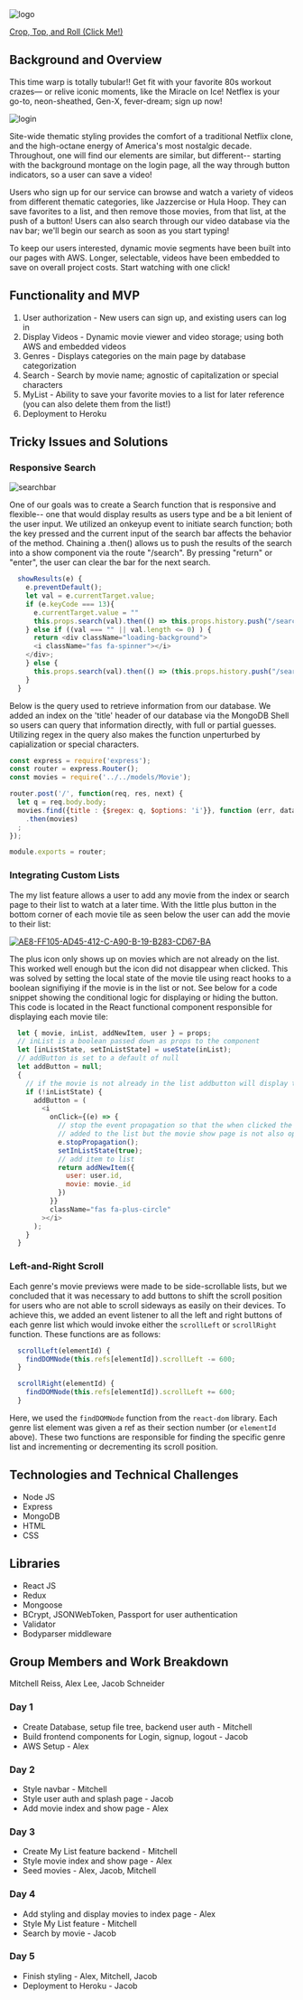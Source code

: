 <img src="https://i.ibb.co/BZWtCfQ/logo.png" alt="logo" border="0">

[Crop, Top, and Roll (Click Me!)](https://netflex80s.herokuapp.com/#/login)

## Background and Overview

This time warp is totally tubular!! Get fit with your favorite 80s workout crazes— or relive iconic moments, like the Miracle on Ice! Netflex is your go-to, neon-sheathed, Gen-X, fever-dream; sign up now!

<img src="https://i.ibb.co/qjMh2Yy/login.png" alt="login" border="0">


Site-wide thematic styling provides the comfort of a traditional Netflix clone, and the high-octane energy of America's most nostalgic decade. Throughout, one will find our elements are similar, but different-- starting with the background montage on the login page, all the way through button indicators, so a user can save a video!

Users who sign up for our service can browse and watch a variety of videos from different thematic categories, like Jazzercise or Hula Hoop. They can save favorites to a list, and then remove those movies, from that list, at the push of a button! Users can also search through our video database via the nav bar; we'll begin our search as soon as you start typing!

To keep our users interested, dynamic movie segments have been built into our pages with AWS. Longer, selectable, videos have been embedded to save on overall project costs. Start watching with one click!


## Functionality and MVP

1. User authorization - New users can sign up, and existing users can log in
2. Display Videos - Dynamic movie viewer and video storage; using both AWS and embedded videos
3. Genres - Displays categories on the main page by database categorization
4. Search - Search by movie name; agnostic of capitalization or special characters
5. MyList - Ability to save your favorite movies to a list for later reference (you can also delete them from the list!)
6. Deployment to Heroku

## Tricky Issues and Solutions

### Responsive Search

<img src="https://i.ibb.co/Ydc0ZBS/searchbar.png" alt="searchbar" border="0">

One of our goals was to create a Search function that is responsive and flexible-- one that would display results as users type and be a bit lenient of the user input. We utilized an onkeyup event to initiate search function; both the key pressed and the current input of the search bar affects the behavior of the method. Chaining a .then() allows us to push the results of the search into a show component via the route "/search". By pressing "return" or "enter", the user can clear the bar for the next search.

```javascript
  showResults(e) {
    e.preventDefault();
    let val = e.currentTarget.value;
    if (e.keyCode === 13){
      e.currentTarget.value = ""
      this.props.search(val).then(() => this.props.history.push("/search"));
    } else if ((val === "" || val.length <= 0) ) {
      return <div className="loading-background">
      <i className="fas fa-spinner"></i>
    </div>;
    } else {
      this.props.search(val).then(() => (this.props.history.push("/search")));
    }
  }
  ```
  
Below is the query used to retrieve information from our database. We added an index on the 'title' header of our database via the MongoDB Shell so users can query that information directly, with full or partial guesses. Utilizing regex in the query also makes the function unperturbed by capialization or special characters.

```javascript
const express = require('express');
const router = express.Router();
const movies = require('../../models/Movie');

router.post('/', function(req, res, next) {
  let q = req.body.body;
  movies.find({title : {$regex: q, $options: 'i'}}, function (err, data) {res.json(data)}).sort({ date: -1 })
    .then(movies)
  ;
});

module.exports = router;
```

### Integrating Custom Lists 
The my list feature allows a user to add any movie from the index or search page to their list to watch at a later time. With the little plus button in the bottom corner of each movie tile as seen below the user can add the movie to their list:

<a href="https://imgbb.com/"><img src="https://i.ibb.co/x2wPcym/AE8-FF105-AD45-412-C-A90-B-19-B283-CD67-BA.png" alt="AE8-FF105-AD45-412-C-A90-B-19-B283-CD67-BA" border="0"></a>

The plus icon only shows up on movies which are not already on the list. This worked well enough but the icon did not disappear when clicked. This was solved by setting the local state of the movie tile using react hooks to a boolean signifiying if the movie is in the list or not. See below for a code snippet showing the conditional logic for displaying or hiding the button. This code is located in the React functional component responsible for displaying each movie tile: 

```javascript
  let { movie, inList, addNewItem, user } = props;
  // inList is a boolean passed down as props to the component
  let [inListState, setInListState] = useState(inList);
  // addButton is set to a default of null
  let addButton = null;
  {
    // if the movie is not already in the list addbutton will display the icon
    if (!inListState) {
      addButton = (
        <i
          onClick={(e) => {
            // stop the event propagation so that the when clicked the movie is
            // added to the list but the movie show page is not also opened
            e.stopPropagation();
            setInListState(true); 
            // add item to list
            return addNewItem({
              user: user.id,
              movie: movie._id
            })
          }}
          className="fas fa-plus-circle"
        ></i>
      );
    }
  }
```

### Left-and-Right Scroll 
Each genre's movie previews were made to be side-scrollable lists, but we concluded that it was necessary to add buttons to shift the scroll position for users who are not able to scroll sideways as easily on their devices. 
To achieve this, we added an event listener to all the left and right buttons of each genre list which would invoke either the `scrollLeft` or `scrollRight` function. These functions are as follows:

```javascript 
  scrollLeft(elementId) {
    findDOMNode(this.refs[elementId]).scrollLeft -= 600;
  }

  scrollRight(elementId) {
    findDOMNode(this.refs[elementId]).scrollLeft += 600;
  }
```

Here, we used the `findDOMNode` function from the `react-dom` library. Each genre list element was given a ref as their section number (or `elementId` above). These two functions are responsible for finding the specific genre list and incrementing or decrementing its scroll position. 


## Technologies and Technical Challenges

* Node JS
* Express
* MongoDB
* HTML
* CSS

## Libraries

* React JS
* Redux
* Mongoose
* BCrypt, JSONWebToken, Passport for user authentication
* Validator
* Bodyparser middleware


## Group Members and Work Breakdown
Mitchell Reiss, Alex Lee, Jacob Schneider
### Day 1
* Create Database, setup file tree, backend user auth - Mitchell
* Build frontend components for Login, signup, logout - Jacob
* AWS Setup - Alex

### Day 2
* Style navbar - Mitchell
* Style user auth and splash page - Jacob
* Add movie index and show page - Alex

### Day 3
 * Create My List feature backend - Mitchell
 * Style movie index and show page - Alex
 * Seed movies - Alex, Jacob, Mitchell
 
### Day 4
 * Add styling and display movies to index page - Alex
 * Style My List feature - Mitchell
 * Search by movie - Jacob
 
### Day 5
* Finish styling - Alex, Mitchell, Jacob
* Deployment to Heroku - Jacob
